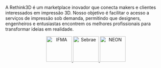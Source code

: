 A Rethink3D é um marketplace inovador que conecta makers e clientes interessados em impressão 3D. Nosso objetivo é facilitar o acesso a serviços de impressão sob demanda, permitindo que designers, engenheiros e entusiastas encontrem os melhores profissionais para transformar ideias em realidade.
<p align="center">
  <a href="https://portal.ifma.edu.br/inicio/" target="_blank">
    <img src="https://github.com/user-attachments/assets/314c73c8-f8d5-4069-8c25-ab7f021a3592" width="80" height="80" alt="IFMA">
  </a>
  <a href="https://sebrae.com.br/sites/PortalSebrae/startupnordeste" target="_blank">
    <img src="https://github.com/user-attachments/assets/3f7d44e4-b5cf-4c42-8484-7b14b6329034" width="80" height="80" alt="Sebrae">
  </a>
  <a href="https://www.nordesteon2025.com.br/" target="_blank">
    <img src="https://github.com/user-attachments/assets/226c7187-f147-4fbb-90a1-1c2bee88c25d" width="80" height="80" alt="NEON">
  </a>
</p>

